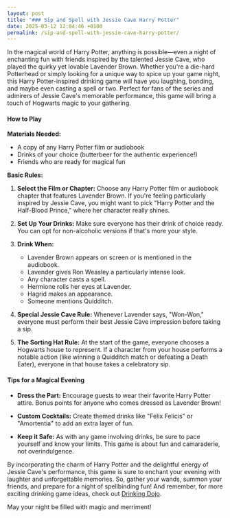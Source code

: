 ```yaml
---
layout: post
title: "### Sip and Spell with Jessie Cave Harry Potter"
date: 2025-03-12 12:04:46 +0100
permalink: /sip-and-spell-with-jessie-cave-harry-potter/
---
```



In the magical world of Harry Potter, anything is possible—even a night of enchanting fun with friends inspired by the talented Jessie Cave, who played the quirky yet lovable Lavender Brown. Whether you're a die-hard Potterhead or simply looking for a unique way to spice up your game night, this Harry Potter-inspired drinking game will have you laughing, bonding, and maybe even casting a spell or two. Perfect for fans of the series and admirers of Jessie Cave's memorable performance, this game will bring a touch of Hogwarts magic to your gathering.

#### How to Play

**Materials Needed:**
- A copy of any Harry Potter film or audiobook
- Drinks of your choice (butterbeer for the authentic experience!)
- Friends who are ready for magical fun

**Basic Rules:**

1. **Select the Film or Chapter:** Choose any Harry Potter film or audiobook chapter that features Lavender Brown. If you're feeling particularly inspired by Jessie Cave, you might want to pick "Harry Potter and the Half-Blood Prince," where her character really shines.

2. **Set Up Your Drinks:** Make sure everyone has their drink of choice ready. You can opt for non-alcoholic versions if that's more your style.

3. **Drink When:**
   - Lavender Brown appears on screen or is mentioned in the audiobook.
   - Lavender gives Ron Weasley a particularly intense look.
   - Any character casts a spell.
   - Hermione rolls her eyes at Lavender.
   - Hagrid makes an appearance.
   - Someone mentions Quidditch.

4. **Special Jessie Cave Rule:** Whenever Lavender says, "Won-Won," everyone must perform their best Jessie Cave impression before taking a sip.

5. **The Sorting Hat Rule:** At the start of the game, everyone chooses a Hogwarts house to represent. If a character from your house performs a notable action (like winning a Quidditch match or defeating a Death Eater), everyone in that house takes a celebratory sip.

#### Tips for a Magical Evening

- **Dress the Part:** Encourage guests to wear their favorite Harry Potter attire. Bonus points for anyone who comes dressed as Lavender Brown!
  
- **Custom Cocktails:** Create themed drinks like "Felix Felicis" or "Amortentia" to add an extra layer of fun.

- **Keep it Safe:** As with any game involving drinks, be sure to pace yourself and know your limits. This game is about fun and camaraderie, not overindulgence.

By incorporating the charm of Harry Potter and the delightful energy of Jessie Cave's performance, this game is sure to enchant your evening with laughter and unforgettable memories. So, gather your wands, summon your friends, and prepare for a night of spellbinding fun! And remember, for more exciting drinking game ideas, check out [Drinking Dojo](https://drinkingdojo.com).

May your night be filled with magic and merriment!